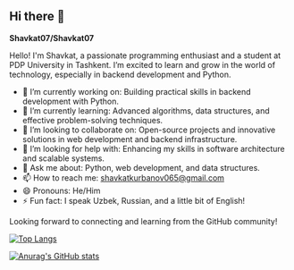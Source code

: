 ## Hi there 👋

**Shavkat07/Shavkat07**

Hello! I'm Shavkat, a passionate programming enthusiast and a student at PDP University in Tashkent. I’m excited to learn and grow in the world of technology, especially in backend development and Python.

- 🔭 I’m currently working on: Building practical skills in backend development with Python.
- 🌱 I’m currently learning: Advanced algorithms, data structures, and effective problem-solving techniques.
- 👯 I’m looking to collaborate on: Open-source projects and innovative solutions in web development and backend infrastructure.
- 🤔 I’m looking for help with: Enhancing my skills in software architecture and scalable systems.
- 💬 Ask me about: Python, web development, and data structures.
- 📫 How to reach me: shavkatkurbanov065@gmail.com 
- 😄 Pronouns: He/Him
- ⚡ Fun fact: I speak Uzbek, Russian, and a little bit of English!

Looking forward to connecting and learning from the GitHub community!

[![Top Langs](https://github-readme-stats.vercel.app/api/top-langs/?username=Shavkat07&hide=scss,&theme=dark)](https://github.com/anuraghazra/github-readme-stats)


[![Anurag's GitHub stats](https://github-readme-stats.vercel.app/api?username=Shavkat07&show_icons=true&theme=dark)](https://github.com/anuraghazra/github-readme-stats)

